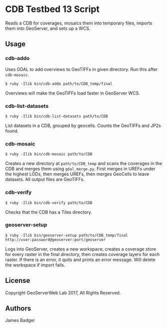 # CDB Testbed 13 Script

Reads a CDB for coverages, mosaics them into temporary files, imports them into GeoServer, and sets up a WCS.

## Usage

### cdb-addo

Uses GDAL to add overviews to GeoTIFFs in given directory. Run this after `cdb-mosaic`.

    $ ruby -Ilib bin/cdb-addo path/to/CDB_temp/final

Overviews will make the GeoTIFFs load faster in GeoServer WCS.

### cdb-list-datasets

    $ ruby -Ilib bin/cdb-list-datasets path/to/CDB

List datasets in a CDB, grouped by geocells. Counts the GeoTIFFs and JP2s found.

### cdb-mosaic

    $ ruby -Ilib bin/cdb-mosaic path/to/CDB

Creates a new directory at `path/to/CDB_temp` and scans the coverages in the CDB and merges them using `gdal_merge.py`. First merges in UREFs under the highest LODs, then merges UREFs, then merges GeoCells to leave datasets. All output files are GeoTIFFs.

### cdb-verify

    $ ruby -Ilib bin/cdb-verify path/to/CDB

Checks that the CDB has a Tiles directory.

### geoserver-setup

    $ ruby -Ilib bin/geoserver-setup path/to/CDB_temp/final http://user:password@geoserver:port/geoserver

Logs into GeoServer, creates a new workspace, creates a coverage store for every raster in the final directory, then creates coverage layers for each raster. If there is an error, it quits and prints an error message. Will delete the workspace if import fails.

## License

Copyright GeoServerWeb Lab 2017, All Rights Reserved.

## Authors

James Badger
